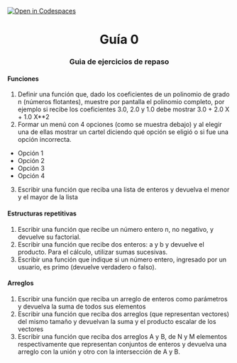 [![Open in Codespaces](https://classroom.github.com/assets/launch-codespace-f4981d0f882b2a3f0472912d15f9806d57e124e0fc890972558857b51b24a6f9.svg)](https://classroom.github.com/open-in-codespaces?assignment_repo_id=10497528)
<h1 align="center">Guía 0</h1>

<h3 align="center">Guia de ejercicios de repaso</h2>

<h4>Funciones</h4>

1. Definir una función que, dado los coeficientes de un polinomio de grado n (números flotantes), muestre por pantalla el polinomio completo, por ejemplo si recibe los coeficientes 3.0, 2.0 y 1.0 debe mostrar 3.0 + 2.0 X + 1.0 X**2
2. Formar un menú con 4 opciones (como se muestra debajo) y al elegir una de ellas mostrar un cartel diciendo qué opción se eligió o si fue una opción incorrecta. 
- Opción 1
- Opción 2
- Opción 3
- Opción 4
3. Escribir una función que reciba una lista de enteros y devuelva el menor y el mayor de la lista

<h4>Estructuras repetitivas</h4>

1. Escribir una función que recibe un número entero n, no negativo, y devuelve su factorial.
2. Escribir una función que recibe dos enteros: a y b y devuelve el producto. Para el cálculo, utilizar sumas sucesivas.
3. Escribir una función que indique si un número entero, ingresado por un usuario, es primo (devuelve verdadero o falso).

<h4>Arreglos</h4>

1. Escribir una función que reciba un arreglo de enteros como parámetros y devuelva la suma de todos sus elementos
2. Escribir una función que reciba dos arreglos (que representan vectores) del mismo tamaño y devuelvan la suma y el producto escalar de los vectores
3. Escribir una función que reciba dos arreglos A y B, de N y M elementos respectivamente que representan conjuntos de enteros y devuelva una arreglo con la unión y otro con la intersección de A y B. 


